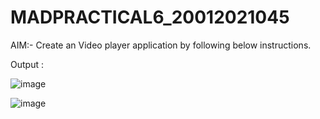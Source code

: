 # MADPRACTICAL6_20012021045

AIM:- Create an Video player application by following below instructions.

Output :

![image](https://user-images.githubusercontent.com/110705475/196027470-af220683-81f4-479d-9b4e-57b531fe6562.png)


![image](https://user-images.githubusercontent.com/110705475/196027457-d02091fa-e9a6-48ac-897a-a86b880a1187.png)
